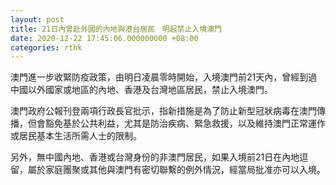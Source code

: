 ```yaml
---
layout: post
title: 21日內曾赴外國的內地與港台居民　明起禁止入境澳門
date: 2020-12-22 17:45:06.000000000 +08:00
categories: rthk
---
```


澳門進一步收緊防疫政策，由明日凌晨零時開始，入境澳門前21天內，曾經到過中國以外國家或地區的內地、香港及台灣地區居民，禁止入境澳門。

澳門政府公報刊登兩項行政長官批示，指新措施是為了防止新型冠狀病毒在澳門傳播，但會豁免基於公共利益，尤其是防治疾病、緊急救援，以及維持澳門正常運作或居民基本生活所需人士的限制。

另外，無中國內地、香港或台灣身份的非澳門居民，如果入境前21日在內地逗留，屬於家庭團聚或其他與澳門有密切聯繫的例外情況，經當局批准亦可以入境。
